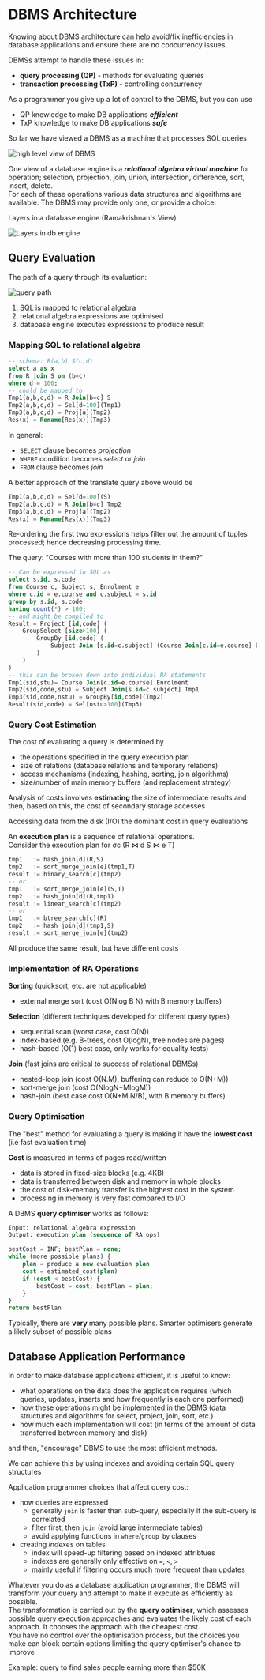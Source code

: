 # DBMS Architecture

Knowing about DBMS architecture can help avoid/fix inefficiencies in database applications and ensure there are no concurrency issues.

DBMSs attempt to handle these issues in:

* **query processing (QP)** - methods for evaluating queries
* **transaction processing (TxP)** - controlling concurrency

As a programmer you give up a lot of control to the DBMS, but you can use

* QP knowledge to make DB applications **_efficient_**
* TxP knowledge to make DB applications **_safe_**

So far we have viewed a DBMS as a machine that processes SQL queries

![high level view of DBMS](../imgs/9-37_high-level-DBMS.png)

One view of a database engine is a **_relational algebra virtual machine_** for operation; selection, projection, join, union, intersection, difference, sort, insert, delete.  
For each of these operations various data structures and algorithms are available. The DBMS may provide only one, or provide a choice.

Layers in a database engine (Ramakrishnan's View)

![Layers in db engine](../imgs/9-39_layers-in-db-engine.png)

## Query Evaluation

The path of a query through its evaluation:

![query path](../imgs/9-40_query-path.png)

1. SQL is mapped to relational algebra
2. relational algebra expressions are optimised
3. database engine executes expressions to produce result

### Mapping SQL to relational algebra

``` sql
-- schema: R(a,b) S(c,d)
select a as x
from R join S on (b=c)
where d = 100;
-- could be mapped to
Tmp1(a,b,c,d) = R Join[b=c] S
Tmp2(a,b,c,d) = Sel[d=100](Tmp1)
Tmp3(a,b,c,d) = Proj[a](Tmp2)
Res(x) = Rename[Res(x)](Tmp3)
```

In general:

* `SELECT` clause becomes _projection_
* `WHERE` condition becomes _select_ or _join_
* `FROM` clause becomes _join_

A better approach of the translate query above would be

``` sql
Tmp1(a,b,c,d) = Sel[d=100](S)
Tmp2(a,b,c,d) = R Join[b=c] Tmp2
Tmp3(a,b,c,d) = Proj[a](Tmp2)
Res(x) = Rename[Res(x)](Tmp3)
```

Re-ordering the first two expressions helps filter out the amount of tuples processed; hence decreasing processing time.

The query: "Courses with more than 100 students in them?"

``` sql
-- Can be expressed in SQL as
select s.id, s.code
from Course c, Subject s, Enrolment e
where c.id = e.course and c.subject = s.id
group by s.id, s.code
having count(*) > 100;
-- and might be compiled to
Result = Project [id,code] (
    GroupSelect [size>100] (
        GroupBy [id,code] (
            Subject Join [s.id=c.subject] (Course Join[c.id=e.course] Enrolment)
        )
    )
)
-- this can be broken down into individual RA statements
Tmp1(sid,stu)= Course Join[c.id=e.course] Enrolment
Tmp2(sid,code,stu) = Subject Join[s.id=c.subject] Tmp1
Tmp3(sid,code,nstu) = GroupBy[id,code](Tmp2)
Result(sid,code) = Sel[nstu>100](Tmp3)
```

### Query Cost Estimation

The cost of evaluating a query is determined by

* the operations specified in the query execution plan
* size of relations (database relations and temporary relations)
* access mechanisms (indexing, hashing, sorting, join algorithms)
* size/number of main memory buffers (and replacement strategy)

Analysis of costs involves **estimating** the size of intermediate results and then, based on this, the cost of secondary storage accesses

Accessing data from the disk (I/O) the dominant cost in query evaluations

An **execution plan** is a sequence of relational operations.  
Consider the execution plan for σc (R ⋈ d S ⋈ e T)

``` sql
tmp1   := hash_join[d](R,S)
tmp2   := sort_merge_join[e](tmp1,T)
result := binary_search[c](tmp2)
-- or
tmp1   := sort_merge_join[e](S,T)
tmp2   := hash_join[d](R,tmp1)
result := linear_search[c](tmp2)
-- or
tmp1   := btree_search[c](R)
tmp2   := hash_join[d](tmp1,S)
result := sort_merge_join[e](tmp2)
```

All produce the same result, but have different costs

### Implementation of RA Operations

**Sorting** (quicksort, etc. are not applicable)

* external merge sort (cost O(Nlog B N) with B memory buffers)

**Selection** (different techniques developed for different query types)

* sequential scan (worst case, cost O(N))
* index-based (e.g. B-trees, cost O(logN), tree nodes are pages)
* hash-based (O(1) best case, only works for equality tests)

**Join** (fast joins are critical to success of relational DBMSs)

* nested-loop join (cost O(N.M), buffering can reduce to O(N+M))
* sort-merge join (cost O(NlogN+MlogM))
* hash-join (best case cost O(N+M.N/B), with B memory buffers)

### Query Optimisation

The "best" method for evaluating a query is making it have the **lowest cost** (i.e fast evaluation time)

**Cost** is measured in terms of pages read/written

* data is stored in fixed-size blocks (e.g. 4KB)
* data is transferred between disk and memory in whole blocks
* the cost of disk-memory transfer is the highest cost in the system
* processing in memory is very fast compared to I/O

A DBMS **query optimiser** works as follows:

``` sql
Input: relational algebra expression
Output: execution plan (sequence of RA ops)

bestCost = INF; bestPlan = none;
while (more possible plans) {
    plan = produce a new evaluation plan
    cost = estimated_cost(plan)
    if (cost < bestCost) {
        bestCost = cost; bestPlan = plan;
    }
}
return bestPlan
```

Typically, there are **very** many possible plans. Smarter optimisers generate a likely subset of possible plans

## Database Application Performance

In order to make database applications efficient, it is useful to know:

* what operations on the data does the application requires (which queries, updates, inserts and how frequently is each one performed)
* how these operations might be implemented in the DBMS (data structures and algorithms for select, project, join, sort, etc.)
* how much each implementation will cost (in terms of the amount of data transferred between memory and disk)

and then, "encourage" DBMS to use the most efficient methods.

We can achieve this by using indexes and avoiding certain SQL query structures

Application programmer choices that affect query cost:

* how queries are expressed
    * generally `join` is faster than sub-query, especially if the sub-query is correlated
    * filter first, then `join` (avoid large intermediate tables)
    * avoid applying functions in `where`/`group by` clauses
* creating _indexes_ on tables
    * index will speed-up filtering based on indexed attribtues
    * indexes are generally only effective on `=`, `<`, `>`
    * mainly useful if filtering occurs  much more frequent than updates

Whatever you do as a database application programmer, the DBMS will transform your query and attempt to make it execute as efficiently as possible.  
The transformation is carried out by the **query optimiser**, which assesses possible query execution approaches and evaluates the likely cost of each approach. It chooses the approach with the cheapest cost.  
You have no control over the optimisation process, but the choices you make can block certain options limiting the query optimiser's chance to improve

Example: query to find sales people earning more than $50K

